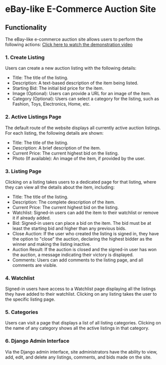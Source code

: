# eBay-like E-Commerce Auction Site

## Functionality

The eBay-like e-commerce auction site allows users to perform the following actions:
[Click here to watch the demonstration video](https://youtu.be/aWCZjL_QeD0)

### 1. Create Listing

Users can create a new auction listing with the following details:
- Title: The title of the listing.
- Description: A text-based description of the item being listed.
- Starting Bid: The initial bid price for the item.
- Image (Optional): Users can provide a URL for an image of the item.
- Category (Optional): Users can select a category for the listing, such as Fashion, Toys, Electronics, Home, etc.

### 2. Active Listings Page

The default route of the website displays all currently active auction listings. For each listing, the following details are shown:
- Title: The title of the listing.
- Description: A brief description of the item.
- Current Price: The current highest bid on the listing.
- Photo (If available): An image of the item, if provided by the user.

### 3. Listing Page

Clicking on a listing takes users to a dedicated page for that listing, where they can view all the details about the item, including:
- Title: The title of the listing.
- Description: The complete description of the item.
- Current Price: The current highest bid on the listing.
- Watchlist: Signed-in users can add the item to their watchlist or remove it if already added.
- Bid: Signed-in users can place a bid on the item. The bid must be at least the starting bid and higher than any previous bids.
- Close Auction: If the user who created the listing is signed in, they have the option to "close" the auction, declaring the highest bidder as the winner and making the listing inactive.
- Auction Result: If the auction is closed and the signed-in user has won the auction, a message indicating their victory is displayed.
- Comments: Users can add comments to the listing page, and all comments are visible.

### 4. Watchlist

Signed-in users have access to a Watchlist page displaying all the listings they have added to their watchlist. Clicking on any listing takes the user to the specific listing page.

### 5. Categories

Users can visit a page that displays a list of all listing categories. Clicking on the name of any category shows all the active listings in that category.

### 6. Django Admin Interface

Via the Django admin interface, site administrators have the ability to view, add, edit, and delete any listings, comments, and bids made on the site.
